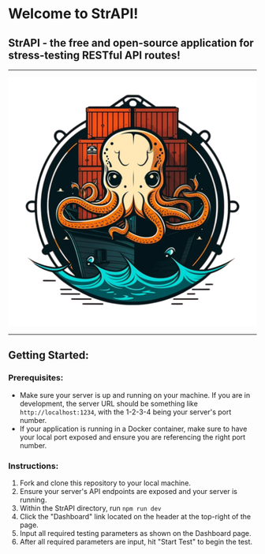 # Welcome to StrAPI!

## StrAPI - the free and open-source application for stress-testing RESTful API routes!

---

<div align="center">
  <img src="./public/logo_512.png">
</div>

---

## Getting Started:

### Prerequisites:

- Make sure your server is up and running on your machine. If you are in development, the server URL should be something like `http://localhost:1234`, with the 1-2-3-4 being your server's port number.
- If your application is running in a Docker container, make sure to have your local port exposed and ensure you are referencing the right port number.

### Instructions:

1. Fork and clone this repository to your local machine.
2. Ensure your server's API endpoints are exposed and your server is running.
3. Within the StrAPI directory, run `npm run dev`
4. Click the "Dashboard" link located on the header at the top-right of the page.
5. Input all required testing parameters as shown on the Dashboard page.
6. After all required parameters are input, hit "Start Test" to begin the test.
